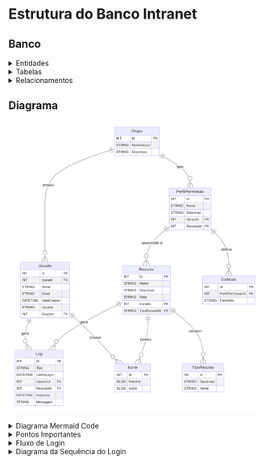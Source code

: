 # Estrutura do Banco Intranet

## Banco


<details>
<summary>Entidades</summary>

## Entidades:

**Grupo**
   - **Id**: Identificador único.
   - **NomeGrupo**: Nome do grupo.
   - **Descricao**: Descrição do grupo.

2. **Usuario**
   - **Id**: Identificador único.
   - **IconeId**: Chave estrangeira para a tabela `Icone`.
   - **Nome**: Nome completo do usuário.
   - **Email**: Endereço de email do usuário.
   - **DataCriacao**: Data de criação da conta.
   - **Usuario**: Nome de usuário (único).
   - **GrupoId**: Chave estrangeira para a tabela `Grupo`.

3. **Icone**
   - **Id**: Identificador único.
   - **Foto3x4**: Foto da pessoa (BLOB).
   - **Icone**: Ícone associado (BLOB).

4. **Recurso**
   - **Id**: Identificador único.
   - **Nome**: Nome do recurso.
   - **Descricao**: Descrição do recurso.
   - **Rota**: Caminho do recurso na rede.
   - **IconeId**: Chave estrangeira para a tabela `Icone`.
   - **TipoRecursoId**: Chave estrangeira para a tabela `TipoRecurso`.

5. **TipoRecurso**
   - **Id**: Identificador único.
   - **Descricao**: Descrição do tipo de recurso.
   - **Nome**: Nome do tipo de recurso.

6. **Log**
   - **Id**: Identificador único.
   - **Tipo**: Tipo do log.
   - **UltimoLogin**: Data e hora do último login.
   - **UsuarioId**: Chave estrangeira para a tabela `Usuario`.
   - **RecursoId**: Chave estrangeira para a tabela `Recurso`.
   - **Datahora**: Data e hora do log.
   - **Mensagem**: Mensagem do log.

7. **PerfilPermissao**
   - **Id**: Identificador único.
   - **Nome**: Nome do perfil/permissão. Pode representar um tipo ou nome descritivo.
   - **Descricao**: Descrição do perfil/permissão.
   - **GrupoId**: Chave estrangeira para a tabela `Grupo`.
   - **RecursoId**: Chave estrangeira para a tabela `Recurso`.

8. **Exibicao**
   - **Id**: Identificador único.
   - **PerfilPermissaoId**: Chave estrangeira para a tabela `PerfilPermissao`.
   - **Elemento**: Identificadores de elementos específicos da página (ex: botões, ações).

</details>

<details>
<summary>Tabelas</summary>

## Tabelas

## Tabelas

#### Grupo
- **Id**: INT (Chave primária)
- **NomeGrupo**: STRING
- **Descricao**: STRING

#### Usuario
- **Id**: INT (Chave primária)
- **IconeId**: INT (Chave estrangeira para `Icone.Id`)
- **Nome**: STRING
- **Email**: STRING
- **DataCriacao**: DATETIME
- **Usuario**: STRING
- **GrupoId**: INT (Chave estrangeira para `Grupo.Id`)

#### Icone
- **Id**: INT (Chave primária)
- **Foto3x4**: BLOB
- **Icone**: BLOB

#### Recurso
- **Id**: INT (Chave primária)
- **Nome**: STRING
- **Descricao**: STRING
- **Rota**: STRING
- **IconeId**: INT (Chave estrangeira para `Icone.Id`)
- **TipoRecursoId**: INT (Chave estrangeira para `TipoRecurso.Id`)

#### TipoRecurso
- **Id**: INT (Chave primária)
- **Descricao**: STRING
- **Nome**: STRING

#### Log
- **Id**: INT (Chave primária)
- **Tipo**: STRING
- **UltimoLogin**: DATETIME
- **UsuarioId**: INT (Chave estrangeira para `Usuario.Id`)
- **RecursoId**: INT (Chave estrangeira para `Recurso.Id`)
- **Datahora**: DATETIME
- **Mensagem**: STRING

#### PerfilPermissao
- **Id**: INT (Chave primária)
- **Nome**: STRING
- **Descricao**: STRING
- **GrupoId**: INT (Chave estrangeira para `Grupo.Id`)
- **RecursoId**: INT (Chave estrangeira para `Recurso.Id`)

#### Exibicao
- **Id**: INT (Chave primária)
- **PerfilPermissaoId**: INT (Chave estrangeira para `PerfilPermissao.Id`)
- **Elemento**: STRING
</details>

<details>
<summary>Relacionamentos</summary>

## Relacionamentos

1. **Grupo e Usuario**
   - **Descrição**: Um grupo pode ter vários usuários. Um usuário pertence a um grupo.
   - **Cardinalidade**:Um para muitos (1).
     - **Grupo (1, N) — (0, N) Usuario**: Um grupo pode ter zero ou mais usuários.
     - **Usuario (1, 1) — (1, 1) Grupo**: Cada usuário pertence a um único grupo.

2. **Grupo e PerfilPermissao**
   - **Descrição**: Um grupo pode ter várias permissões e perfis associados. Cada perfil pode estar associado a vários grupos.
   - **Cardinalidade**: Muitos para muitos (N).
     - **Grupo (1, N) — (0, N) PerfilPermissao**: Um grupo pode ter zero ou mais permissões/perfis.
     - **PerfilPermissao (1, 1) — (1, N) Grupo**: Cada perfil/permissão pode estar associado a vários grupos.

3. **Recurso e PerfilPermissao**
   - **Descrição**: Um recurso pode ter várias permissões/perfis associados. Uma permissão/perfil está associada a um recurso.
   - **Cardinalidade**: Muitos para muitos (N).
     - **Recurso (1, N) — (0, N) PerfilPermissao**: Um recurso pode ter zero ou mais permissões/perfis.
     - **PerfilPermissao (1, 1) — (1, N) Recurso**: Cada permissão/perfil está associada a um recurso.

4. **PerfilPermissao e Exibicao**
   - **Descrição**: Define quais elementos de uma página são visíveis para um perfil específico. Cada exibição está associada a um único perfil/permissão.
   - **Cardinalidade**: Um para muitos (1).
     - **PerfilPermissao (1, N) — (0, N) Exibicao**: Um perfil/permissão pode ter zero ou mais exibições.
     - **Exibicao (1, 1) — (1, 1) PerfilPermissao**: Cada exibição está associada a um único perfil/permissão.

5. **Usuario e Log**
   - **Descrição**: Um usuário pode gerar vários logs. Cada log é associado a um único usuário.
   - **Cardinalidade**: Um para muitos (1).
     - **Usuario (1, N) — (0, N) Log**: Um usuário pode gerar zero ou mais logs.
     - **Log (1, 1) — (1, 1) Usuario**: Cada log é associado a um único usuário.

6. **Recurso e Log**
   - **Descrição**: Um recurso pode ter vários logs associados. Cada log está vinculado a um único recurso.
   - **Cardinalidade**: Um para muitos (1).
     - **Recurso (1, N) — (0, N) Log**: Um recurso pode gerar zero ou mais logs.
     - **Log (1, 1) — (1, 1) Recurso**: Cada log está associado a um único recurso.

7. **Recurso e TipoRecurso**
   - **Descrição**: Um recurso é classificado por um tipo específico de recurso. Cada tipo de recurso pode ser associado a vários recursos.
   - **Cardinalidade**: Um para muitos (1).
     - **TipoRecurso (1, N) — (0, N) Recurso**: Um tipo de recurso pode estar associado a zero ou mais recursos.
     - **Recurso (1, 1) — (1, 1) TipoRecurso**: Cada recurso está associado a um único tipo de recurso.

</details>

## Diagrama
![alt text](<img/modelo final.png>)

<details>
<summary>Diagrama Mermaid Code</summary>

## Diagrama ER

O diagrama a seguir representa visualmente o relacionamento entre as tabelas:

```mermaid
erDiagram

    Grupo {
        INT id PK
        STRING nome_grupo
        STRING descricao
    }
    
    Usuario {
        INT id PK
        INT icone_id FK
        STRING nome
        STRING email
        DATETIME data_criacao
        STRING usuario
        INT grupo_id FK
    }

    
    Icone {
        INT id PK
        BLOB foto3x4
        BLOB icone
    }
    
    Recurso {
        INT id PK
        STRING nome
        STRING descricao
        STRING rota
         INT icone_id FK
        STRING tipo_recurso_id FK
    }

     TipoRecurso {
        INT id PK
        STRING descricao
        STRING nome
    }
    
    Log {
        INT id PK
        STRING tipo
        DATETIME ultimo_login
        INT usuario_id FK
        INT aplicacao_id FK
        DATETIME datahora
        STRING mensagem
    }
    
    PerfilPermissao {
        INT id PK
        STRING nome
        STRING descricao
        INT grupo_id FK
        INT aplicacao_id FK
    }
    
    Exibicao {
        INT id PK
        INT perfil_permissao_id FK
        STRING elementos
    }
    
    Grupo ||--o{ Usuario : "possui"
    Grupo ||--o{ PerfilPermissao : "tem"
    PerfilPermissao ||--o{ Recurso : "associado a"
    PerfilPermissao ||--o{ Exibicao : "define"
    Usuario ||--o{ Log : "gera"
    Usuario ||--o{ Icone : "possui"
    Recurso ||--o{ Icone : "possui"
    Recurso ||--o{ Log : "gera"
    Recurso ||--o{ TipoRecurso : "contem"
```
</details>

<details>
<summary>Pontos Importantes</summary>

## Pontos Importantes

### 1. **Grupo e Usuario**

- **Relacionamento:** Um grupo pode ter vários usuários, mas cada usuário pertence a um único grupo.
- **Importância:** Esse relacionamento é fundamental para organizar os usuários em grupos, facilitando o gerenciamento e a aplicação de permissões ou políticas específicas.

**Exemplo:**
- Um grupo chamado "Administração" pode ter usuários como "Ana", "João" e "Carlos".
- O usuário "Ana" está associado ao grupo "Administração", e seu `GrupoId` é a chave estrangeira que referencia o `Id` do grupo.

### 2. **Grupo e PerfilPermissao**

- **Relacionamento:** Um grupo pode ter várias permissões/perfis associados, e cada perfil/permissão pode estar vinculado a vários grupos.
- **Importância:** Esse relacionamento permite que diferentes grupos tenham acesso a diferentes conjuntos de permissões e perfis, facilitando a personalização do acesso às aplicações.

**Exemplo:**
- O grupo "Administração" pode ter um perfil chamado "Perfil Completo" que dá acesso total a todas as aplicações.
- O grupo "Usuários" pode ter um perfil chamado "Perfil Básico" com permissões limitadas.

### 3. **Aplicacao e PerfilPermissao**

- **Relacionamento:** Cada aplicação pode estar associada a várias permissões/perfis, e cada perfil/permissão pode estar associado a várias aplicações.
- **Importância:** Isso permite que as permissões de acesso às aplicações sejam flexíveis e adaptáveis às necessidades dos grupos.

**Exemplo:**
- A aplicação "Sistema de Finanças" pode ter permissões associadas como "Visualizar Relatórios" e "Editar Dados".
- O perfil "Perfil Completo" pode ter acesso a todas as permissões da aplicação "Sistema de Finanças", enquanto o perfil "Perfil Básico" pode ter acesso apenas à visualização de relatórios.

### 4. **PerfilPermissao e Exibicao**

- **Relacionamento:** Um perfil/permissão pode definir várias exibições, e cada exibição está associada a um único perfil/permissão.
- **Importância:** Define quais elementos (como botões, seções, etc.) são visíveis para cada perfil. Isso é útil para personalizar a interface com base nas permissões.

**Exemplo:**
- O perfil "Perfil Completo" pode ter exibições que mostram todas as seções do sistema.
- O perfil "Perfil Básico" pode ter uma exibição que oculta seções avançadas.

### 5. **Usuario e Log**

- **Relacionamento:** Cada usuário pode gerar vários logs, e cada log é associado a um único usuário.
- **Importância:** Permite rastrear atividades e eventos relacionados a cada usuário, ajudando na auditoria e análise de comportamento.

**Exemplo:**
- O usuário "Ana" pode ter logs que mostram suas atividades no sistema, como login e acesso a diferentes aplicações.

### 6. **Aplicacao e Log**

- **Relacionamento:** Cada aplicação pode gerar vários logs, e cada log está associado a uma única aplicação.
- **Importância:** Facilita o rastreamento de eventos e atividades específicas para cada aplicação, ajudando a identificar problemas e melhorar o desempenho.

**Exemplo:**
- A aplicação "Sistema de Finanças" pode gerar logs de eventos como erros ou acessos, que ajudam a monitorar o uso e detectar falhas.

</details>

<details>
<summary>Fluxo de Login</summary>

## Fluxo de Login

1. **Autenticação Externa**
   - **Entrada do Usuário:** O usuário fornece suas credenciais (nome de usuário e senha) na tela de login.
   - **Solicitação de Autenticação:** A aplicação de login envia as credenciais para o serviço de autenticação externo (outra aplicação) que valida as credenciais.
   - **Resposta do Serviço de Autenticação:** O serviço retorna um resultado indicando se as credenciais são válidas ou não. Se válidas, o serviço pode fornecer um token de autenticação ou um identificador único do usuário.

2. **Verificação de Credenciais**
   - **Resultado da Autenticação:** Se a autenticação for bem-sucedida, o sistema local (o sistema que gerencia o perfil e permissões) recebe um token ou identificador do usuário.
   - **Recuperação do Perfil:** O sistema local utiliza o identificador do usuário para recuperar o perfil associado ao grupo do usuário no banco de dados, consultando a tabela `Usuario` para encontrar o `GrupoId`.

3. **Recuperação do Perfil e Permissões**
   - **Determinação do Grupo:** O sistema consulta a tabela `Usuario` para identificar o grupo ao qual o usuário pertence usando o `GrupoId`.
   - **Recuperação do Perfil:** O sistema local recupera o perfil associado ao grupo do usuário na tabela `PerfilPermissao`.
   - **Permissões de Acesso e Exibição:** O sistema consulta as tabelas `PerfilPermissao` e `Exibicao` para obter as permissões de acesso e os elementos visíveis para o usuário com base em seu perfil.

4. **Configuração do Ambiente do Usuário**
   - **Permissões de Acesso:** O sistema ajusta o acesso às aplicações e páginas do sistema de acordo com as permissões associadas ao perfil.
   - **Permissões de Exibição:** O sistema configura quais elementos são visíveis nas páginas (como botões e seções) com base nas permissões de exibição associadas ao perfil.

5. **Registro de Log**
   - **Criação de Log:** O sistema registra a tentativa de login e outras ações relevantes na tabela `Log`.
   - **Informações do Log:** Inclui informações como o `UsuarioId`, o `AplicacaoId`, a `Datahora`, e uma mensagem descritiva (por exemplo, "Login bem-sucedido").

6. **Redirecionamento e Acesso**
   - **Redirecionamento:** Após a autenticação e configuração bem-sucedida do ambiente, o usuário é redirecionado para a página inicial do sistema ou para uma página específica conforme definido pelas permissões do perfil.

7. **Gerenciamento de Sessão**
   - **Manutenção da Sessão:** O sistema mantém a sessão ativa do usuário, garantindo que o acesso às diferentes partes do sistema seja controlado conforme as permissões do perfil.
   - **Controle de Acesso:** Durante a sessão, o sistema verifica continuamente as permissões para garantir que o usuário possa acessar apenas as áreas permitidas.

</details>

<details>
<summary>Diagrama da Sequência do Login</summary>

![alt text](img/Diagrama-login.png)

## Diagrama de Sequência

```mermaid
sequenceDiagram
    participant User
    participant LoginApp
    participant AuthService
    participant LocalSystem
    participant Database

    User->>LoginApp: Fornece credenciais
    LoginApp->>AuthService: Envia credenciais para autenticação
    AuthService-->>LoginApp: Retorna resultado (token/identificador)
    LoginApp->>LocalSystem: Envia identificador de usuário
    LocalSystem->>Database: Consulta perfil associado ao grupo
    Database-->>LocalSystem: Retorna perfil e permissões
    LocalSystem->>Database: Registra tentativa de login
    Database-->>LocalSystem: Confirmação de registro
    LocalSystem->>User: Redireciona para página inicial
    LocalSystem->>SessionManager: Mantém sessão ativa
```

</details>